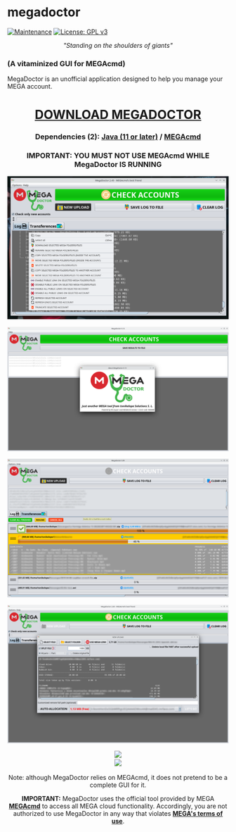 # megadoctor
[![Maintenance](https://img.shields.io/badge/Maintained%3F-yes-green.svg)](https://GitHub.com/Naereen/StrapDown.js/graphs/commit-activity) [![License: GPL v3](https://img.shields.io/badge/License-GPLv3-blue.svg)](https://www.gnu.org/licenses/gpl-3.0)
<p align="center"><i>"Standing on the shoulders of giants"</i></p>

### (A vitaminized GUI for MEGAcmd)
MegaDoctor is an unofficial application designed to help you manage your MEGA account.

<h1 align="center"><a href="https://github.com/tonikelope/megadoctor/releases/latest"><b>DOWNLOAD MEGADOCTOR</b></a></h1>
<h3 align="center">Dependencies (2): <a href="https://adoptium.net/es/temurin/releases/?version=11"><b>Java (11 or later)</b></a> / <a href="https://mega.io/cmd"><b>MEGAcmd</b></a></h3>

<h3 align="center">IMPORTANT: YOU MUST NOT USE MEGAcmd WHILE MegaDoctor IS RUNNING</h2>
<p align="center"><img src="https://github.com/tonikelope/megadoctor/raw/main/snapshots/9900.png"></p>
<p align="center"><img src="https://github.com/tonikelope/megadoctor/raw/main/snapshots/screenshot.png"></p>
<p align="center"><img src="https://github.com/tonikelope/megadoctor/raw/main/snapshots/transfer.png"></p>
<p align="center"><img src="https://github.com/tonikelope/megadoctor/raw/main/snapshots/23.png"></p>

<p align="center"><img src="https://raw.githubusercontent.com/tonikelope/megabasterd/master/coffee.png"><br><img src="https://raw.githubusercontent.com/tonikelope/megabasterd/master/src/main/resources/images/ethereum_toni.png"></p>

<p align="center">Note: although MegaDoctor relies on MEGAcmd, it does not pretend to be a complete GUI for it.</p>

<p align="center"><b>IMPORTANT:</b> MegaDoctor uses the official tool provided by MEGA <a href="https://mega.io/cmd"><b>MEGAcmd</b></a> to access all MEGA cloud functionality. Accordingly, you are not authorized to use MegaDoctor in any way that violates <a href="https://mega.io/es/terms"><b>MEGA's terms of use</b></a>.</p>
